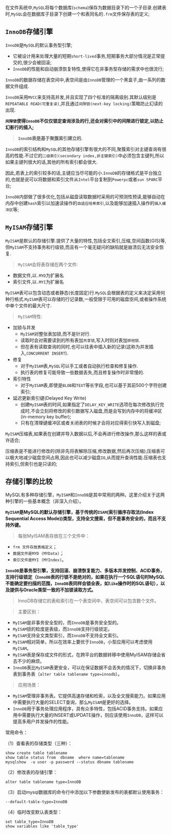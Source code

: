 
在文件系统中,`MySQL`将每个数据库(`schema`)保存为数据目录下的一个子目录.创建表时,`MySQL`会在数据库子目录下创建一个和表同名的`.frm`文件保存表的定义;

## `InnoDB`存储引擎

`InnoDB`是`MySQL`的默认事务型引擎;
+ 它被设计用来处理大量的短期`short-lived`事务,短期事务大部分情况是正常提交的,很少会被回滚;
+ `InnoDB`的性能和自动崩溃恢复特性,使得它在非事务型存储的需求中也很流行;

`InnoDB`的数据存储在表空间中,表空间是由`InnoDB`管理的一个黑盒子,由一系列的数据文件组成.

`InnoDB`采用`MVCC`来支持高并发,并且实现了四个标准的隔离级别.其默认级别是`REPEATABLE READ(可重复读)`,并且通过`间隙锁(next-key locking)`策略防止幻读的出现.

**`间隙锁`使得`InnoDB`不仅仅锁定查询涉及的行,还会对索引中的间隙进行锁定,以防止幻影行的插入;**

>**`InnoDB`表是基于聚簇索引建立的.**

`InnoDB`的索引结构和`MySQL`的其他存储引擎有很大的不同,聚簇索引对主键查询有很高的性能.不过它的`二级索引(secondary index,非主键索引)`中必须包含主键列,所以如果主键列很大的话,其他的所有索引都会很大.

因此,若表上的索引较多的话,主键应当尽可能的小.`InnoDB`的存储格式是平台独立的,也就是说可以将数据和索引文件从`Intel`平台复制到`Powerpc`或者`sun SPARC`平台;

`InnoDB`内部做了很多优化,包括从磁盘读取数据时采用的可预测性预读,能够自动在内存中创建`hash`索引以加速读操作的`自适应哈希索引`,以及能够加速插入操作的`插入缓冲区`等;

## `MyISAM`存储引擎

`MyISAM`是默认的存储引擎.提供了大量的特性,包括全文索引,压缩,空间函数(GIS)等,但`MyISAM`不支持事务和行级锁,而且有一个毫无疑问的缺陷就是崩溃后无法安全恢复.

>`MyISAM`会将表存储在两个文件:
+ 数据文件,以`.MYD`为扩展名
+ 索引文件,以`.MYI`为扩展名

`MyISAM`表可以包含动态或者静态(长度固定)行.`MySQL`会根据表的定义来决定采用何种行格式.`MyISAM`表可以存储的行记录数,一般受限于可用的磁盘空间,或者操作系统中单个文件的最大尺寸.

>`MyISAM`特性:
+ 加锁与并发
  + `MyISAM`对整张表加锁,而不是针对行.
  + 读取时会对需要读到的所有表加`共享锁`,写入时则对表加`排他锁`.
  + 但在表有读取查询的同时,也可以往表中插入新的记录(这称为并发插入,`CONCURRENT INSERT`).
+ 修复
  + 对于`MyISAM`表,`MySQL`可以手工或者自动执行检查和修复操作.
  + 执行表的修复可能导致一些数据丢失,而且修复操作时非常慢的.
+ 索引特性
  + 对于`MyISAM`表,即使是`BLOB`和`TEXT`等长字段,也可以基于其前500个字符创建索引;
+ 延迟更新索引键(Delayed Key Write)
  + 创建`MyISAM`表的时间,如果指定了`DELAY_KEY_WRITE`选项在每次修改执行完成时,不会立刻将修改的索引数据写入磁盘,而是会写到内存中的将缓冲区(in-memory key buffer);
  + 只有在清理键缓冲区或者关闭表的时候才会将对应得索引快写入到磁盘;

`MyISAM`压缩表,如果表在创建并导入数据以后,不会再进行修改操作,那么这样的表或许适合;

压缩表是不能进行修改的(除非先将表解除压缩,修改数据,然后再次压缩);压缩表可以极大地减少磁盘空间占用,因此也可以减少磁盘`IO`,从而提升查询性能.压缩表也支持索引,但索引也是只读的;

## 存储引擎的比较

MySQL有多种存储引擎，`MyISAM`和`InnoDB`是其中常用的两种。这里介绍关于这两种引擎的一些基本概念（非深入介绍）。

**`MyISAM`是MySQL的默认存储引擎，基于传统的`ISAM`(索引循序存取法(Index Sequential Access Mode))类型，支持全文搜索，但不是事务安全的，而且不支持外键。**

>每张MyISAM表存放在三个文件中：
+ `frm 文件存放表格定义`；
+ `数据文件是MYD (MYData)`；
+ `索引文件是MYI (MYIndex)`。

**`InnoDB`是事务型引擎，支持回滚、崩溃恢复能力、多版本并发控制、ACID事务，支持行级锁定（`InnoDB`表的行锁不是绝对的，如果在执行一个SQL语句时MySQL不能确定要扫描的范围，`InnoDB`表同样会锁全表，如`like`操作时的SQL语句），以及提供与Oracle类型一致的不加锁读取方式。**

>InnoDB存储它的表和索引在一个表空间中，表空间可以包含数个文件。

>主要区别：
+ `MyISAM`是非事务安全型的，而`InnoDB`是事务安全型的。
+ `MyISAM`锁的粒度是表级，而`InnoDB`支持行级锁定。
+ `MyISAM`支持全文类型索引，而`InnoDB`不支持全文索引。
+ `MyISAM`相对简单，所以在效率上要优于`InnoDB`，小型应用可以考虑使用`MyISAM`。
+ `MyISAM`表是保存成文件的形式，在跨平台的数据转移中使用MyISAM存储会省去不少的麻烦。
+ `InnoDB`表比`MyISAM`表更安全，可以在保证数据不会丢失的情况下，切换非事务表到事务表（`alter table tablename type=innodb`）。

>应用场景：
+ `MyISAM`管理非事务表。它提供高速存储和检索，以及全文搜索能力。如果应用中需要执行大量的SELECT查询，那么`MyISAM`是更好的选择。
+ `InnoDB`用于事务处理应用程序，具有众多特性，包括ACID事务支持。如果应用中需要执行大量的INSERT或UPDATE操作，则应该使用`InnoDB`，这样可以提高多用户并发操作的性能。

常用命令：

（1）查看表的存储类型（三种）：
```
show create table tablename
show table status from  dbname  where name=tablename
mysqlshow  -u user -p password --status dbname tablename
```
（2）修改表的存储引擎：
```
alter table tablename type=InnoDB
```
（3）启动mysql数据库的命令行中添加以下参数使新发布的表都默认使用事务：
```
--default-table-type=InnoDB
```
（4）临时改变默认表类型：
```
set table_type=InnoDB
show variables like 'table_type'
```